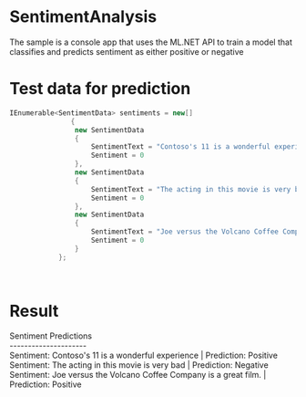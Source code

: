 # SentimentAnalysis

The sample is a console app that uses the ML.NET API to train a model that classifies and predicts sentiment as either positive or negative

# Test data for prediction

```csharp
IEnumerable<SentimentData> sentiments = new[]
               {
                new SentimentData
                {
                    SentimentText = "Contoso's 11 is a wonderful experience",
                    Sentiment = 0
                },
                new SentimentData
                {
                    SentimentText = "The acting in this movie is very bad",
                    Sentiment = 0
                },
                new SentimentData
                {
                    SentimentText = "Joe versus the Volcano Coffee Company is a great film.",
                    Sentiment = 0
                }
            };
            
            
```


# Result

Sentiment Predictions </br>
---------------------  </br>
Sentiment: Contoso's 11 is a wonderful experience | Prediction: Positive </br>
Sentiment: The acting in this movie is very bad | Prediction: Negative </br>
Sentiment: Joe versus the Volcano Coffee Company is a great film. | Prediction: Positive </br> 

